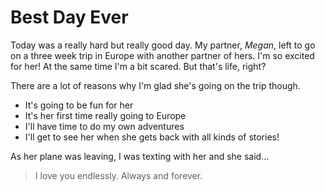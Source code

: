 # Best Day **Ever**

Today was a really hard but really good day. My partner, _Megan_, left to go on a three week trip in Europe with another partner of hers. I'm so excited for her! At the same time I'm a bit scared. But that's life, right?

There are a lot of reasons why I'm glad she's going on the trip though.
* It's going to be fun for her
* It's her first time really going to Europe
* I'll have time to do my own adventures
* I'll get to see her when she gets back with all kinds of stories!

As her plane was leaving, I was texting with her and she said...
> I love you endlessly. Always and forever.
